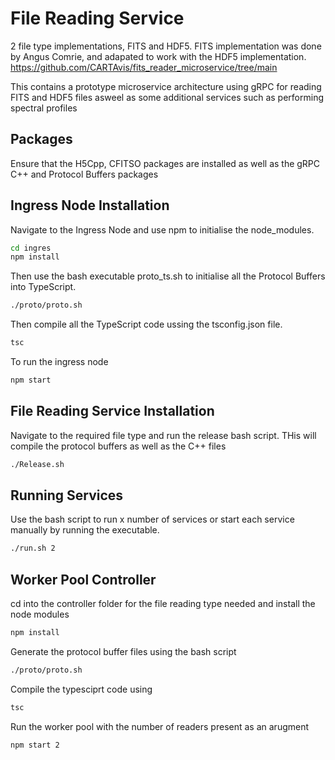 # File Reading Service

2 file type implementations, FITS and HDF5. 
FITS implementation was done by Angus Comrie, and adapated to work with the HDF5 implementation.
https://github.com/CARTAvis/fits_reader_microservice/tree/main 

This contains a prototype microservice architecture using gRPC for reading FITS and HDF5 files asweel as some additional services such as performing spectral profiles

## Packages 
Ensure that the H5Cpp, CFITSO packages are installed as well as the gRPC C++ and Protocol Buffers packages

## Ingress Node Installation

Navigate to the Ingress Node and use npm to initialise the node_modules.

```bash
cd ingres
npm install
```

Then use the bash executable proto_ts.sh to initialise all the Protocol Buffers into TypeScript.

```bash
./proto/proto.sh
```

Then compile all the TypeScript code ussing the tsconfig.json file.

```bash
tsc
```

To run the ingress node
```bash
npm start
```

## File Reading Service Installation

Navigate to the required file type and run the release bash script. THis will compile the protocol buffers as well as the C++ files
```bash
./Release.sh
```

## Running Services 

Use the bash script to run x number of services or start each service manually by running the executable.

```bash
./run.sh 2
```

## Worker Pool  Controller

cd into the controller folder for the file reading type needed and install the node modules
```bash
npm install
```

Generate the protocol buffer files using the bash script

```bash
./proto/proto.sh
```

Compile the typesciprt code using 
```bash
tsc
```

Run the worker pool with the number of readers present as an arugment 
```bash
npm start 2
```
